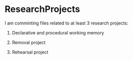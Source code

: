 ResearchProjects
================

I am comminting files related to at least 3 research projects:

1) Declarative and procedural working memory

2) Removal project

3) Rehearsal project
